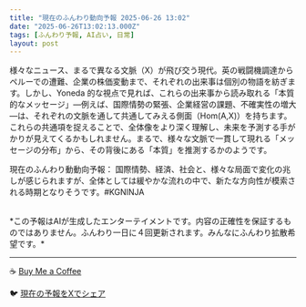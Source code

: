 ```yaml
---
title: "現在のふんわり動向予報 2025-06-26 13:02"
date: "2025-06-26T13:02:13.000Z"
tags: [ふんわり予報, AI占い, 日常]
layout: post
---
```


様々なニュース、まるで異なる文脈（X）が飛び交う現代。英の戦闘機調達からペルーでの遭難、企業の株価変動まで、それぞれの出来事は個別の物語を紡ぎます。しかし、Yoneda 的な視点で見れば、これらの出来事から読み取れる「本質的なメッセージ」―例えば、国際情勢の緊張、企業経営の課題、不確実性の増大―は、それぞれの文脈を通して共通してみえる側面（Hom(A,X)）を持ちます。これらの共通項を捉えることで、全体像をより深く理解し、未来を予測する手がかりが見えてくるかもしれません。まるで、様々な文脈で一貫して現れる「メッセージの分布」から、その背後にある「本質」を推測するかのようです。


現在のふんわり動動向予報：
国際情勢、経済、社会と、様々な局面で変化の兆しが感じられますが、全体としては緩やかな流れの中で、新たな方向性が模索される時期となりそうです。#KGNINJA

<br>
*この予報はAIが生成したエンターテイメントです。内容の正確性を保証するものではありません。ふんわり一日に４回更新されます。みんなにふんわり拡散希望です。*

---
☕️ [Buy Me a Coffee](https://www.buymeacoffee.com/kgninja)

🐦 [現在の予報をXでシェア](https://twitter.com/intent/tweet?text=%E7%8F%BE%E5%9C%A8%E3%81%AE%E3%81%B5%E3%82%93%E3%82%8F%E3%82%8A%E4%BA%88%E5%A0%B1%3A%20%E3%80%8C%E6%A7%98%E3%80%85%E3%81%AA%E3%83%8B%E3%83%A5%E3%83%BC%E3%82%B9%E3%80%81%E3%81%BE%E3%82%8B%E3%81%A7%E7%95%B0%E3%81%AA%E3%82%8B%E6%96%87%E8%84%88%EF%BC%88X%EF%BC%89%E3%81%8C%E9%A3%9B%E3%81%B3%E4%BA%A4%E3%81%86%E7%8F%BE%E4%BB%A3%E3%80%82%E3%80%8D%23KGNINJA%20%E7%B6%9A%E3%81%8D%E3%81%AF%E3%83%96%E3%83%AD%E3%82%B0%E3%81%A7%EF%BC%81%F0%9F%91%87&url=https%3A%2F%2Fkg-ninja.github.io%2FFunwariyoso%2F)
